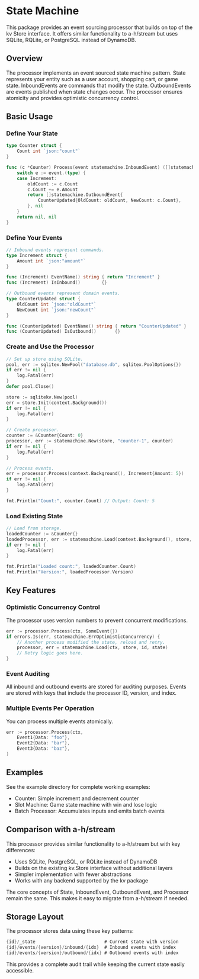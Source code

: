# State Machine

This package provides an event sourcing processor that builds on top of the kv Store interface. It offers similar functionality to a-h/stream but uses SQLite, RQLite, or PostgreSQL instead of DynamoDB.

## Overview

The processor implements an event sourced state machine pattern. State represents your entity such as a user account, shopping cart, or game state. InboundEvents are commands that modify the state. OutboundEvents are events published when state changes occur. The processor ensures atomicity and provides optimistic concurrency control.

## Basic Usage

### Define Your State

```go
type Counter struct {
    Count int `json:"count"`
}

func (c *Counter) Process(event statemachine.InboundEvent) ([]statemachine.OutboundEvent, error) {
    switch e := event.(type) {
    case Increment:
        oldCount := c.Count
        c.Count += e.Amount
        return []statemachine.OutboundEvent{
            CounterUpdated{OldCount: oldCount, NewCount: c.Count},
        }, nil
    }
    return nil, nil
}
```

### Define Your Events

```go
// Inbound events represent commands.
type Increment struct {
    Amount int `json:"amount"`
}

func (Increment) EventName() string { return "Increment" }
func (Increment) IsInbound()        {}

// Outbound events represent domain events.
type CounterUpdated struct {
    OldCount int `json:"oldCount"`
    NewCount int `json:"newCount"`
}

func (CounterUpdated) EventName() string { return "CounterUpdated" }
func (CounterUpdated) IsOutbound()       {}
```

### Create and Use the Processor

```go
// Set up store using SQLite.
pool, err := sqlitex.NewPool("database.db", sqlitex.PoolOptions{})
if err != nil {
    log.Fatal(err)
}
defer pool.Close()

store := sqlitekv.New(pool)
err = store.Init(context.Background())
if err != nil {
    log.Fatal(err)
}

// Create processor.
counter := &Counter{Count: 0}
processor, err := statemachine.New(store, "counter-1", counter)
if err != nil {
    log.Fatal(err)
}

// Process events.
err = processor.Process(context.Background(), Increment{Amount: 5})
if err != nil {
    log.Fatal(err)
}

fmt.Println("Count:", counter.Count) // Output: Count: 5
```

### Load Existing State

```go
// Load from storage.
loadedCounter := &Counter{}
loadedProcessor, err := statemachine.Load(context.Background(), store, "counter-1", loadedCounter)
if err != nil {
    log.Fatal(err)
}

fmt.Println("Loaded count:", loadedCounter.Count)
fmt.Println("Version:", loadedProcessor.Version)
```

## Key Features

### Optimistic Concurrency Control

The processor uses version numbers to prevent concurrent modifications.

```go
err := processor.Process(ctx, SomeEvent{})
if errors.Is(err, statemachine.ErrOptimisticConcurrency) {
    // Another process modified the state, reload and retry.
    processor, err = statemachine.Load(ctx, store, id, state)
    // Retry logic goes here.
}
```

### Event Auditing

All inbound and outbound events are stored for auditing purposes. Events are stored with keys that include the processor ID, version, and index.

### Multiple Events Per Operation

You can process multiple events atomically.

```go
err := processor.Process(ctx, 
    Event1{Data: "foo"},
    Event2{Data: "bar"},
    Event3{Data: "baz"},
)
```

## Examples

See the example directory for complete working examples:

- Counter: Simple increment and decrement counter
- Slot Machine: Game state machine with win and lose logic  
- Batch Processor: Accumulates inputs and emits batch events

## Comparison with a-h/stream

This processor provides similar functionality to a-h/stream but with key differences:

- Uses SQLite, PostgreSQL, or RQLite instead of DynamoDB
- Builds on the existing kv.Store interface without additional layers
- Simpler implementation with fewer abstractions
- Works with any backend supported by the kv package

The core concepts of State, InboundEvent, OutboundEvent, and Processor remain the same. This makes it easy to migrate from a-h/stream if needed.

## Storage Layout

The processor stores data using these key patterns:

```go
{id}/_state                          # Current state with version
{id}/events/{version}/inbound/{idx}  # Inbound events with index
{id}/events/{version}/outbound/{idx} # Outbound events with index
```

This provides a complete audit trail while keeping the current state easily accessible.
